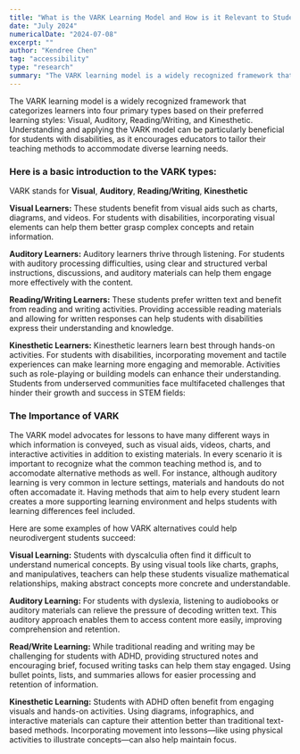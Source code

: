 ```yaml
---
title: "What is the VARK Learning Model and How is it Relevant to Student Engagement in STEM?"
date: "July 2024"
numericalDate: "2024-07-08"
excerpt: ""
author: "Kendree Chen"
tag: "accessibility"
type: "research"
summary: "The VARK learning model is a widely recognized framework that categorizes learners into four primary types based on their preferred learning styles: Visual, Auditory, Reading/Writing, and Kinesthetic. How can this help us make our classrooms more welcoming and accomodating places?"
---
```

The VARK learning model is a widely recognized framework that categorizes learners into four primary types based on their preferred learning styles: Visual, Auditory, Reading/Writing, and Kinesthetic. Understanding and applying the VARK model can be particularly beneficial for students with disabilities, as it encourages educators to tailor their teaching methods to accommodate diverse learning needs. 

### Here is a basic introduction to the VARK types: 
VARK stands for **Visual**, **Auditory**, **Reading/Writing**, **Kinesthetic**

**Visual Learners:** These students benefit from visual aids such as charts, diagrams, and videos. For students with disabilities, incorporating visual elements can help them better grasp complex concepts and retain information.

**Auditory Learners:** Auditory learners thrive through listening. For students with auditory processing difficulties, using clear and structured verbal instructions, discussions, and auditory materials can help them engage more effectively with the content.

**Reading/Writing Learners:** These students prefer written text and benefit from reading and writing activities. Providing accessible reading materials and allowing for written responses can help students with disabilities express their understanding and knowledge.

**Kinesthetic Learners:** Kinesthetic learners learn best through hands-on activities. For students with disabilities, incorporating movement and tactile experiences can make learning more engaging and memorable. Activities such as role-playing or building models can enhance their understanding.
Students from underserved communities face multifaceted challenges that hinder their growth and success in STEM fields:

### The Importance of VARK
The VARK model advocates for lessons to have many different ways in which information is conveyed, such as visual aids, videos, charts, and interactive activities in addition to existing materials. In every scenario it is important to recognize what the common teaching method is, and to accomodate alternative methods as well. For instance, although auditory learning is very common in lecture settings, materials and handouts do not often accomadate it. Having methods that aim to help every student learn creates a more supporting learning environment and helps students with learning differences feel included. 

Here are some examples of how VARK alternatives could help neurodivergent students succeed: 

**Visual Learning:** Students with dyscalculia often find it difficult to understand numerical concepts. By using visual tools like charts, graphs, and manipulatives, teachers can help these students visualize mathematical relationships, making abstract concepts more concrete and understandable.

**Auditory Learning:** For students with dyslexia, listening to audiobooks or auditory materials can relieve the pressure of decoding written text. This auditory approach enables them to access content more easily, improving comprehension and retention.

**Read/Write Learning:** While traditional reading and writing may be challenging for students with ADHD, providing structured notes and encouraging brief, focused writing tasks can help them stay engaged. Using bullet points, lists, and summaries allows for easier processing and retention of information.

**Kinesthetic Learning:** Students with ADHD often benefit from engaging visuals and hands-on activities. Using diagrams, infographics, and interactive materials can capture their attention better than traditional text-based methods. Incorporating movement into lessons—like using physical activities to illustrate concepts—can also help maintain focus.